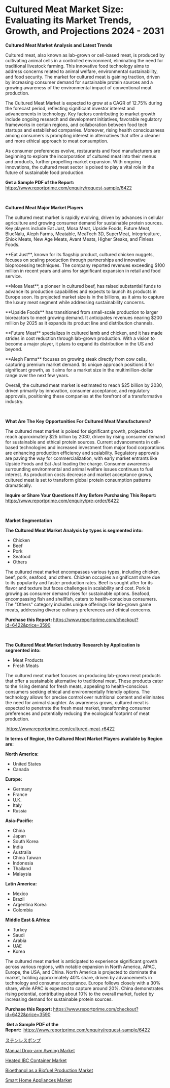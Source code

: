 <p><h1>Cultured Meat Market Size: Evaluating its Market Trends, Growth, and Projections 2024 - 2031</h1></p><p><strong>Cultured Meat Market Analysis and Latest Trends</strong></p>
<p><p>Cultured meat, also known as lab-grown or cell-based meat, is produced by cultivating animal cells in a controlled environment, eliminating the need for traditional livestock farming. This innovative food technology aims to address concerns related to animal welfare, environmental sustainability, and food security. The market for cultured meat is gaining traction, driven by increasing consumer demand for sustainable protein sources and a growing awareness of the environmental impact of conventional meat production.</p><p>The Cultured Meat Market is expected to grow at a CAGR of 12.75% during the forecast period, reflecting significant investor interest and advancements in technology. Key factors contributing to market growth include ongoing research and development initiatives, favorable regulatory frameworks in certain regions, and collaboration between food tech startups and established companies. Moreover, rising health consciousness among consumers is prompting interest in alternatives that offer a cleaner and more ethical approach to meat consumption. </p><p>As consumer preferences evolve, restaurants and food manufacturers are beginning to explore the incorporation of cultured meat into their menus and products, further propelling market expansion. With ongoing innovations, the cultured meat sector is poised to play a vital role in the future of sustainable food production.</p></p>
<p><strong>Get a Sample PDF of the Report:&nbsp;</strong> <a href="https://www.reportprime.com/enquiry/request-sample/6422">https://www.reportprime.com/enquiry/request-sample/6422</a></p>
<p>&nbsp;</p>
<p><strong>Cultured Meat Major Market Players</strong></p>
<p><p>The cultured meat market is rapidly evolving, driven by advances in cellular agriculture and growing consumer demand for sustainable protein sources. Key players include Eat Just, Mosa Meat, Upside Foods, Future Meat, BlueNalu, Aleph Farms, Meatable, MeaTech 3D, SuperMeat, Integriculture, Shiok Meats, New Age Meats, Avant Meats, Higher Steaks, and Finless Foods.</p><p>**Eat Just**, known for its flagship product, cultured chicken nuggets, focuses on scaling production through partnerships and innovative bioprocessing techniques. The company reported revenues exceeding $100 million in recent years and aims for significant expansion in retail and food service.</p><p>**Mosa Meat**, a pioneer in cultured beef, has raised substantial funds to advance its production capabilities and expects to launch its products in Europe soon. Its projected market size is in the billions, as it aims to capture the luxury meat segment while addressing sustainability concerns.</p><p>**Upside Foods** has transitioned from small-scale production to larger bioreactors to meet growing demand. It anticipates revenues nearing $200 million by 2025 as it expands its product line and distribution channels.</p><p>**Future Meat** specializes in cultured lamb and chicken, and it has made strides in cost reduction through lab-grown production. With a vision to become a major player, it plans to expand its distribution in the US and beyond.</p><p>**Aleph Farms** focuses on growing steak directly from cow cells, capturing premium market demand. Its unique approach positions it for significant growth, as it aims for a market size in the multimillion-dollar range over the next few years.</p><p>Overall, the cultured meat market is estimated to reach $25 billion by 2030, driven primarily by innovation, consumer acceptance, and regulatory approvals, positioning these companies at the forefront of a transformative industry.</p></p>
<p>&nbsp;</p>
<p><strong>What Are The Key Opportunities For Cultured Meat Manufacturers?</strong></p>
<p><p>The cultured meat market is poised for significant growth, projected to reach approximately $25 billion by 2030, driven by rising consumer demand for sustainable and ethical protein sources. Current advancements in cell-based technologies and increased investment from major food corporations are enhancing production efficiency and scalability. Regulatory approvals are paving the way for commercialization, with early market entrants like Upside Foods and Eat Just leading the charge. Consumer awareness surrounding environmental and animal welfare issues continues to fuel interest. As production costs decrease and market acceptance grows, cultured meat is set to transform global protein consumption patterns dramatically.</p></p>
<p><strong>Inquire or Share Your Questions If Any Before Purchasing This Report:</strong> <a href="https://www.reportprime.com/enquiry/pre-order/6422">https://www.reportprime.com/enquiry/pre-order/6422</a></p>
<p>&nbsp;</p>
<p><strong>Market Segmentation</strong></p>
<p><strong>The Cultured Meat Market Analysis by types is segmented into:</strong></p>
<p><ul><li>Chicken</li><li>Beef</li><li>Pork</li><li>Seafood</li><li>Others</li></ul></p>
<p><p>The cultured meat market encompasses various types, including chicken, beef, pork, seafood, and others. Chicken occupies a significant share due to its popularity and faster production rates. Beef is sought after for its flavor and texture but faces challenges in scalability and cost. Pork is growing as consumer demand rises for sustainable options. Seafood, encompassing fish and shellfish, caters to health-conscious consumers. The "Others" category includes unique offerings like lab-grown game meats, addressing diverse culinary preferences and ethical concerns.</p></p>
<p><strong>Purchase this Report:&nbsp;</strong><a href="https://www.reportprime.com/checkout?id=6422&price=3590">https://www.reportprime.com/checkout?id=6422&price=3590</a></p>
<p>&nbsp;</p>
<p><strong>The Cultured Meat Market Industry Research by Application is segmented into:</strong></p>
<p><ul><li>Meat Products</li><li>Fresh Meats</li></ul></p>
<p><p>The cultured meat market focuses on producing lab-grown meat products that offer a sustainable alternative to traditional meat. These products cater to the rising demand for fresh meats, appealing to health-conscious consumers seeking ethical and environmentally friendly options. The technology allows for precise control over nutritional content and eliminates the need for animal slaughter. As awareness grows, cultured meat is expected to penetrate the fresh meat market, transforming consumer preferences and potentially reducing the ecological footprint of meat production.</p></p>
<p><a href="https://www.reportprime.com/cultured-meat-r6422">&nbsp;https://www.reportprime.com/cultured-meat-r6422</a></p>
<p><strong>In terms of Region, the Cultured Meat Market Players available by Region are:</strong></p>
<p>
    <p> <strong> North America: </strong>
        <ul>
            <li>United States</li>
            <li>Canada</li>
        </ul>
        </p> 
    <p> <strong> Europe: </strong>
        <ul>
            <li>Germany</li>
            <li>France</li>
            <li>U.K.</li>
            <li>Italy</li>
            <li>Russia</li>
        </ul>
        </p> 
    <p> <strong> Asia-Pacific: </strong>
        <ul>
            <li>China</li>
            <li>Japan</li>
            <li>South Korea</li>
            <li>India</li>
            <li>Australia</li>
            <li>China Taiwan</li>
            <li>Indonesia</li>
            <li>Thailand</li>
            <li>Malaysia</li>
        </ul>
        </p> 
    <p> <strong> Latin America: </strong>
        <ul>
            <li>Mexico</li>
            <li>Brazil</li>
            <li>Argentina Korea</li>
            <li>Colombia</li>
        </ul>
        </p> 
    <p> <strong> Middle East & Africa: </strong>
        <ul>
            <li>Turkey</li>
            <li>Saudi</li>
            <li>Arabia</li>
            <li>UAE</li>
            <li>Korea</li>
        </ul>
    </p>
    </p>
<p><p>The cultured meat market is anticipated to experience significant growth across various regions, with notable expansion in North America, APAC, Europe, the USA, and China. North America is projected to dominate the market, holding approximately 40% share, driven by advancements in technology and consumer acceptance. Europe follows closely with a 30% share, while APAC is expected to capture around 20%. China demonstrates rising potential, contributing about 10% to the overall market, fueled by increasing demand for sustainable protein sources.</p></p>
<p><strong>Purchase this Report: </strong><a href="https://www.reportprime.com/checkout?id=6422&price=3590">https://www.reportprime.com/checkout?id=6422&price=3590</a></p>
<p>&nbsp;<strong>Get a Sample PDF of the Report:&nbsp;&nbsp;</strong><a href="https://www.reportprime.com/enquiry/request-sample/6422">https://www.reportprime.com/enquiry/request-sample/6422</a></p>
<p><strong></strong></p>
<p><p><a href="https://medium.com/@jessicagtk0/%E3%82%B0%E3%83%AD%E3%83%BC%E3%83%90%E3%83%AB%E3%82%B9%E3%83%86%E3%83%B3%E3%83%AC%E3%82%B9%E9%8B%BC%E3%83%9D%E3%83%B3%E3%83%97%E5%B8%82%E5%A0%B4%E3%81%AE%E8%A6%8F%E6%A8%A1%E3%81%AF-%E5%B9%B4%E5%B9%B3%E5%9D%87%E6%88%90%E9%95%B7%E7%8E%87-cagr-7-3-%E3%81%AB%E9%81%94%E3%81%99%E3%82%8B%E3%81%A8%E4%BA%88%E6%83%B3%E3%81%95%E3%82%8C%E3%81%A6%E3%81%8A%E3%82%8A-%E3%81%93%E3%81%AE%E5%A0%B1%E5%91%8A%E6%9B%B8%E3%81%A7%E3%81%AF2024%E5%B9%B4%E3%81%8B%E3%82%892031%E5%B9%B4%E3%81%AB%E3%81%8B%E3%81%91%E3%81%A6%E3%81%AE%E5%B8%82%E5%A0%B4%E3%81%AE%E6%88%90%E9%95%B7-%E3%83%88%E3%83%AC%E3%83%B3%E3%83%89-%E6%A9%9F%E4%BC%9A-%E3%81%8A%E3%82%88%E3%81%B3%E4%BA%88%E6%B8%AC%E3%82%92%E3%82%AB%E3%83%90%E3%83%BC%E3%81%97%E3%81%A6%E3%81%84-e386fa464315">ステンレスポンプ</a></p><p><a href="https://issuu.com/reportprime-2/docs/manual-drop-arm-awning-market-size-_0f25666ef2d548">Manual Drop-arm Awning Market</a></p><p><a href="https://medium.com/@kstephenurdes435/market-dynamics-and-future-trends-in-the-global-heated-ibc-container-market-sector-forecasted-for-c4b4654d4e58">Heated IBC Container Market</a></p><p><a href="https://medium.com/@kstephenurdes435/bioethanol-as-a-biofuel-production-market-market-segmentation-geographical-regions-and-market-de729e078dbe">Bioethanol as a Biofuel Production Market</a></p><p><a href="https://www.linkedin.com/pulse/smart-home-appliances-market-trends-regional-insights-forecasted-fgece?trackingId=IsirOgZLSUCWcoBga0yKBQ%3D%3D">Smart Home Appliances Market</a></p></p>